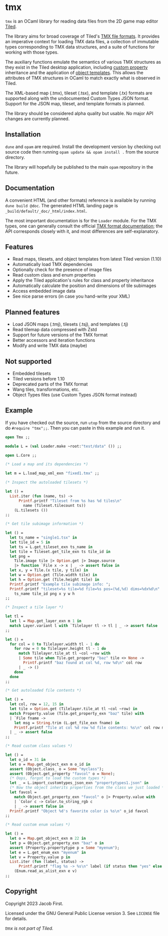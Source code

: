 # tmx

`tmx` is an OCaml library for reading data files from the 2D game map editor
[Tiled][tiled].

The library aims for broad coverage of Tiled's [TMX file formats][tmx]. It
provides an imperative context for loading TMX data files, a collection of
immutable types corresponding to TMX data structures, and a suite of functions
for working with those types.

The auxiliary functions emulate the semantics of various TMX structures as they
exist in the Tiled desktop application, including [custom property][properties]
inheritance and the application of [object templates][templates]. This allows
the attributes of TMX structures in OCaml to match exactly what is observed in
Tiled.

The XML-based map (.tmx), tileset (.tsx), and template (.tx) formats are
supported along with the undocumented Custom Types JSON format. Support for the
JSON map, tileset, and template formats is planned.

The library should be considered alpha quality but usable. No major API changes
are currently planned.

## Installation

`dune` and `opam` are required. Install the development version by checking out
source code then running `opam update && opam install .` from the source
directory.

The library will hopefully be published to the main `opam` repository in the
future.

## Documentation

A convenient HTML (and other formats) reference is available by running `dune
build @doc`. The generated HTML landing page is
`_build/default/_doc/_html/index.html`.

The most important documentation is for the `Loader` module. For the TMX types,
one can generally consult the official [TMX format documentation][tmx]; the API
corresponds closely with it, and most differences are self-explanatory.

## Features

  - Read maps, tilesets, and object templates from latest Tiled version (1.10)
  - Automatically load TMX dependencies
  - Optionally check for the presence of image files
  - Read custom class and enum properties
  - Apply the Tiled application's rules for class and property inheritance
  - Automatically calculate the position and dimensions of tile subimages
  - Access embedded image data
  - See nice parse errors (in case you hand-write your XML)

## Planned features

  - Load JSON maps (.tmj), tilesets (.tsj), and templates (.tj)
  - Read tilemap data compressed with Zstd
  - Support for future versions of the TMX format
  - Better accessors and iteration functions
  - Modify and write TMX data (maybe)

## Not supported

  - Embedded tilesets
  - Tiled versions before 1.10
  - Deprecated parts of the TMX format
  - Wang tiles, transformations, etc.
  - Object Types files (use Custom Types JSON format instead)

## Example

If you have checked out the source, run `utop` from the source directory and do
`#require "tmx";;`. Then you can paste in this example and run it.

```ocaml
open Tmx ;;

module L = (val Loader.make ~root:"test/data" ()) ;;

open L.Core ;;

(* Load a map and its dependencies *)

let m = L.load_map_xml_exn "fixed1.tmx" ;;

(* Inspect the autoloaded tilesets *)

let () =
  List.iter (fun (name, ts) ->
      Printf.printf "Tileset from %s has %d tiles\n"
        name (Tileset.tilecount ts))
    (L.tilesets ())
;;

(* Get tile subimage information *)

let () =
  let ts_name = "single1.tsx" in
  let tile_id = 5 in
  let ts = L.get_tileset_exn ts_name in
  let tile = Tileset.get_tile_exn ts tile_id in
  let png =
    Tile.image tile |> Option.get |> Image.source
    |> function `File x -> x | _ -> assert false in
  let x, y = Tile.(x tile, y tile) in
  let w = Option.get (Tile.width tile) in
  let h = Option.get (Tile.height tile) in
  Printf.printf "Example tile subimage info: ";
  Printf.printf "tileset=%s tile=%d file=%s pos=(%d,%d) dims=%dx%d\n"
    ts_name tile_id png x y w h
;;

(* Inspect a tile layer *)

let tl =
  let l = Map.get_layer_exn m 1 in
  match Layer.variant l with `Tilelayer tl -> tl | _ -> assert false
;;

let () =
  for col = 0 to Tilelayer.width tl - 1 do
    for row = 0 to Tilelayer.height tl - 1 do
      match Tilelayer.tile_at tl ~col ~row with
      | Some tile when Tile.get_property "baz" tile <> None ->
        Printf.printf "baz found at col %d, row %d\n" col row
      | _ -> ()
    done
  done
;;

(* Get autoloaded file contents *)

let () =
  let col, row = 12, 15 in
  let tile = Option.get (Tilelayer.tile_at tl ~col ~row) in
  match Property.value (Tile.get_property_exn "baz" tile) with
  | `File fname ->
    let msg = String.trim (L.get_file_exn fname) in
    Printf.printf "Tile at col %d row %d file contents: %s\n" col row msg
  | _ -> assert false
;;

(* Read custom class values *)

let () =
  let o_id = 31 in
  let o = Map.get_object_exn m o_id in
  assert (Object.class_ o = Some "myclass");
  assert (Object.get_property "favcol" o = None);
  (* Oops, forgot to load the custom types *)
  let _ = L.import_customtypes_json_exn "propertytypes1.json" in
  (* Now the object inherits properties from the class we just loaded *)
  let favcol =
    match Object.get_property_exn "favcol" o |> Property.value with
    | `Color c -> Color.to_string_rgb c
    | _ -> assert false in
  Printf.printf "Object %d's favorite color is %s\n" o_id favcol
;;

(* Read custom enum values *)

let () =
  let o = Map.get_object_exn m 22 in
  let p = Object.get_property_exn "baz" o in
  assert (Property.propertytype p = Some "myenum");
  let e = L.get_enum_exn "myenum" in
  let v = Property.value p in
  List.iter (fun (label, status) ->
      Printf.printf "flag %s -> %s\n" label (if status then "yes" else "no"))
    (Enum.read_as_alist_exn e v)
;;

```

## Copyright

Copyright 2023 Jacob First.

Licensed under the GNU General Public License version 3. See `LICENSE` file for
details.

*tmx is not part of Tiled.*

[tiled]: http://mapeditor.org
[tmx]: https://doc.mapeditor.org/en/stable/reference/tmx-map-format/#
[tsdl]: https://erratique.ch/software/tsdl
[templates]: https://doc.mapeditor.org/en/stable/reference/tmx-map-format/#template-files
[properties]: https://doc.mapeditor.org/en/stable/reference/tmx-map-format/#properties
